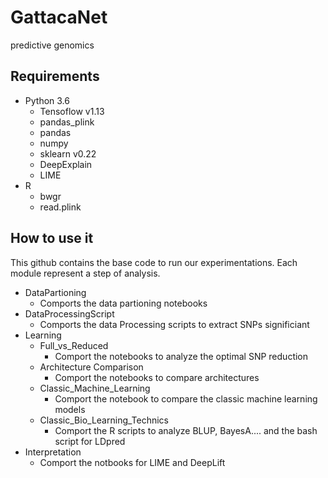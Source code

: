 # GattacaNet
predictive genomics
## Requirements
  * Python 3.6
    * Tensoflow v1.13
    * pandas_plink
    * pandas
    * numpy
    * sklearn v0.22
    * DeepExplain
    * LIME
  * R
    * bwgr
    * read.plink
  
 ## How to use it 
 
 This github contains the base code to run our experimentations. Each module represent a step of analysis. 
  * DataPartioning
    * Comports the data partioning notebooks
  * DataProcessingScript
    * Comports the data Processing scripts to extract SNPs significiant
  * Learning
    * Full_vs_Reduced
      * Comport the notebooks to analyze the optimal SNP reduction
    * Architecture Comparison 
      * Comport the notebooks to compare architectures
    * Classic_Machine_Learning
      * Comport the notebook to compare the classic machine learning models
    * Classic_Bio_Learning_Technics
      * Comport the R scripts to analyze BLUP, BayesA.... and the bash script for LDpred
  * Interpretation
    * Comport the notbooks for LIME and DeepLift


